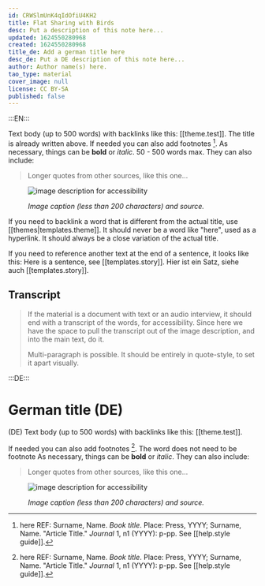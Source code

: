 ```yaml
---
id: CRWSlmUnK4qIdOfiU4KH2
title: Flat Sharing with Birds
desc: Put a description of this note here...
updated: 1624550280968
created: 1624550280968
title_de: Add a german title here
desc_de: Put a DE description of this note here...
author: Author name(s) here.
tao_type: material
cover_image: null
license: CC BY-SA
published: false
---
```


:::EN:::

Text body (up to 500 words) with backlinks like this: [[theme.test]]. The title is already written above.
If needed you can also add footnotes [^1]. 
As necessary, things can be **bold** or _italic_. 50 - 500 words max.
They can also include:
>Longer quotes from other sources, like this one...

<figure>

![image description for accessibility](/images/example/hippo.jpg)

<figcaption>

_Image caption (less than 200 characters) and source._

</figcaption>

</figure>

If you need to backlink a word that is different from the actual title, use [[themes|templates.theme]].  It should never be a word like "here", used as a hyperlink. It should always be a close variation of the actual title.

If you need to reference another text at the end of a sentence, it looks like this: Here is a sentence, see [[templates.story]].
Hier ist ein Satz, siehe auch [[templates.story]].

<!-- And this allows us to leave notes to the others that are not visible in the preview. -->

## Transcript

>If the material is a document with text or an audio interview, it should end with a transcript of the words, for accessibility. Since here we have the space to pull the transcript out of the image description, and into the main text, do it.
>
>Multi-paragraph is possible. It should be entirely in quote-style, to set it apart visually.

[^1]: here REF: Surname, Name. _Book title_. Place: Press, YYYY; Surname, Name. "Article Title." _Journal_ 1, n1 (YYYY): p-pp. See [[help.style guide]].

:::DE:::

# German title (DE)

(DE) Text body (up to 500 words) with backlinks like this: [[theme.test]].

If needed you can also add footnotes [^1]. The word does not need to be footnote
As necessary, things can be **bold** or _italic_.
They can also include:
>Longer quotes from other sources, like this one...

<figure>

![image description for accessibility](/images/example/hippo.jpg)

<figcaption>

_Image caption (less than 200 characters) and source._

</figcaption>

</figure>

<!-- And this allows us to leave notes to the others that are not visible in the preview. -->

[^1]: here it links.
